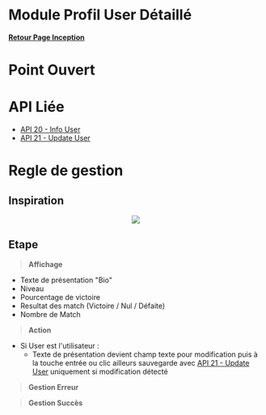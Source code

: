 # Module Profil User Détaillé

**[Retour Page Inception](./00_Page_Transcendence.md)**

# Point Ouvert

# API Liée
- [API 20 - Info User](../API/20_Info_User.md)
- [API 21 - Update User](../API/21_Update_User.md)

# Regle de gestion

## Inspiration
<p align="center">
	<img src="./Inspiration/" />
</p>

## Etape

> **Affichage**

- Texte de présentation "Bio"
- Niveau
- Pourcentage de victoire
- Resultat des match (Victoire / Nul / Défaite)
- Nombre de Match

> **Action**

- Si User est l'utilisateur :
	- Texte de présentation devient champ texte pour modification puis à la touche entrée ou clic ailleurs sauvegarde avec [API 21 - Update User](../API/21_Update_User.md) uniquement si modification détecté

> **Gestion Erreur**

> **Gestion Succès**
